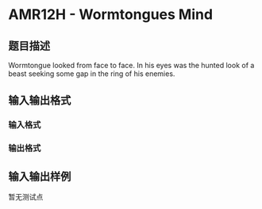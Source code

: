 # AMR12H - Wormtongues Mind

## 题目描述

Wormtongue looked from face to face. In his eyes was the hunted look of a beast seeking some gap in the ring of his enemies.

## 输入输出格式

### 输入格式

### 输出格式

## 输入输出样例

暂无测试点

